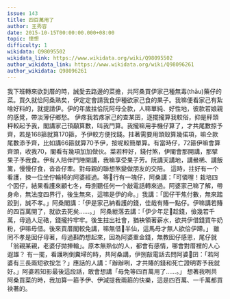 ```yaml
---
issue: 143
title: 四百萬用了
author: 王秀容
date: 2015-10-15T00:00:00.000+08:00
topic: 懷想
difficulty: 1
wikidata: Q98095502
wikidata_link: https://www.wikidata.org/wiki/Q98095502
author_wikidata_link: https://www.wikidata.org/wiki/Q98096261
author_wikidata: Q98096261
---
```

我下班轉來欲到厝的時，誠愛去路邊的菜擔，共阿桑買伊家己種無毒(thāu)藥仔的菜。買久就佮阿桑熟矣，伊定定會請我食伊種欲家己食的果子。我嘛便看家己有紮啥好料的，就提請伊。伊的年歲拄佮阮阿母仝款，人嘛單純、好性地，彼款若娘親的感覺，帶淡薄仔鄉愁。
伊疼我若疼家己的查某囝，逐擺攏算我較俗，抑是秤頭秤較起予我，閣講家己頇顢算數，叫我鬥算。我攏嘛用手機仔算了，才共尾數掠予齊，若是168箍就算170箍，予伊較方便找錢。拄著需要用頭殼算幾偌項，嘛仝款尾數添予齊，比如講66箍就算70予伊，按呢較簡單算。有當時仔，72箍伊嘛會算齊頭，收我70，閣看有幾項加加做伙。菜若秤好，錢付煞，伊閣會那開講，那擘果子予我食。伊有人陪伴鬥陣開講，我嘛享受果子芳。阮講天講地，講鱟桸、講飯篱，慢慢仔食，沓沓仔牽。對母親的聯想煞變做朋友的交陪。
這時，拄好有一个看護，捒一位坐佇輪椅的阿婆經過。等𪜶行有一塊仔，阿桑講：「可憐喔！栽培四个囡仔，結果看護來顧七冬，毋捌聽任何一个敲電話轉來過。阿婆家己嘛了解，帶身命，無法度四界行，後生無來，這嘛是伊的命。」我講：「囡仔干焦付數，無來踏跤到，誠不孝。」阿桑閣講：「伊是家己納看護的錢，佳哉有賰一點仔。伊嘛講若賰的四百萬開了，就欲去死矣……。」
阿桑紲落去講：「伊少年足𠢕趁錢，儉幾若千萬，毋過人足硞，錢攏扲牢牢。後生拄出社會，猶袂領著薪水，欲共伊借錢買牛奶粉，伊嘛毋借。後來買厝閣較免講，嘛無借𪜶半仙，這馬毋才無人欲佮伊蹛。」
雖罔不孝是囡仔毋著，毋過斟酌想起來，因為阿婆重金錢，無教囡仔感恩，尾仔就「翁親某親，老婆仔拋捙輪」。原本無熟似的人，都會有感情，哪會對厝裡的人心遐雄？
有一擺，看護咧倒糞埽的時，共阿桑講，伊捌敲電話去問阿婆𪜶囝：「若阿婆有三長兩短欲按怎？」應話的人講：「辦辦咧，才共賰的錢和死亡證明寄予我就好。」阿婆若知影最後這段話，敢會想講「毋免等四百萬用了……。」
想著我咧共阿桑買菜的時，我加算一箍予伊、伊減提我兩箍的快樂，這是四百萬、一千萬都買袂著的。